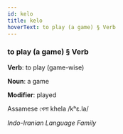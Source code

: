 ```yaml
---
id: kelo
title: kelo
hoverText: to play (a game) § Verb
---
```


### to play (a game) § Verb

**Verb**: to play (game-wise)

**Noun**: a game

**Modifier**: played

Assamese খেলা khela /kʰɛ.la/

*Indo-Iranian Language Family*